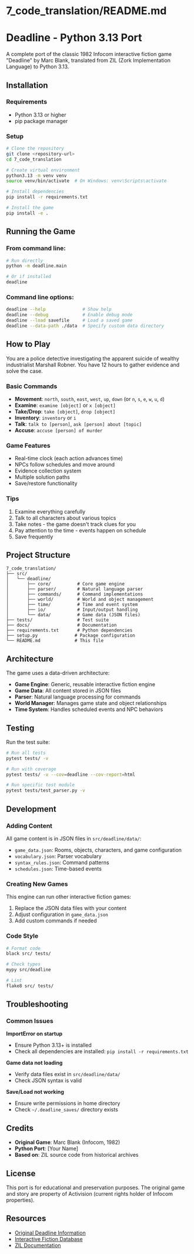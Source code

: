# 7_code_translation/README.md

# Deadline - Python 3.13 Port

A complete port of the classic 1982 Infocom interactive fiction game "Deadline" by Marc Blank, translated from ZIL (Zork Implementation Language) to Python 3.13.

## Installation

### Requirements
- Python 3.13 or higher
- pip package manager

### Setup
```bash
# Clone the repository
git clone <repository-url>
cd 7_code_translation

# Create virtual environment
python3.13 -m venv venv
source venv/bin/activate  # On Windows: venv\Scripts\activate

# Install dependencies
pip install -r requirements.txt

# Install the game
pip install -e .
```

## Running the Game

### From command line:
```bash
# Run directly
python -m deadline.main

# Or if installed
deadline
```

### Command line options:
```bash
deadline --help              # Show help
deadline --debug             # Enable debug mode
deadline --load savefile     # Load a saved game
deadline --data-path ./data  # Specify custom data directory
```

## How to Play

You are a police detective investigating the apparent suicide of wealthy industrialist Marshall Robner. You have 12 hours to gather evidence and solve the case.

### Basic Commands
- **Movement**: `north`, `south`, `east`, `west`, `up`, `down` (or `n`, `s`, `e`, `w`, `u`, `d`)
- **Examine**: `examine [object]` or `x [object]`
- **Take/Drop**: `take [object]`, `drop [object]`
- **Inventory**: `inventory` or `i`
- **Talk**: `talk to [person]`, `ask [person] about [topic]`
- **Accuse**: `accuse [person] of murder`

### Game Features
- Real-time clock (each action advances time)
- NPCs follow schedules and move around
- Evidence collection system
- Multiple solution paths
- Save/restore functionality

### Tips
1. Examine everything carefully
2. Talk to all characters about various topics
3. Take notes - the game doesn't track clues for you
4. Pay attention to the time - events happen on schedule
5. Save frequently

## Project Structure

```
7_code_translation/
├── src/
│   └── deadline/
│       ├── core/          # Core game engine
│       ├── parser/        # Natural language parser
│       ├── commands/      # Command implementations
│       ├── world/         # World and object management
│       ├── time/          # Time and event system
│       ├── io/            # Input/output handling
│       └── data/          # Game data (JSON files)
├── tests/                 # Test suite
├── docs/                  # Documentation
├── requirements.txt       # Python dependencies
├── setup.py              # Package configuration
└── README.md             # This file
```

## Architecture

The game uses a data-driven architecture:
- **Game Engine**: Generic, reusable interactive fiction engine
- **Game Data**: All content stored in JSON files
- **Parser**: Natural language processing for commands
- **World Manager**: Manages game state and object relationships
- **Time System**: Handles scheduled events and NPC behaviors

## Testing

Run the test suite:
```bash
# Run all tests
pytest tests/ -v

# Run with coverage
pytest tests/ -v --cov=deadline --cov-report=html

# Run specific test module
pytest tests/test_parser.py -v
```

## Development

### Adding Content
All game content is in JSON files in `src/deadline/data/`:
- `game_data.json`: Rooms, objects, characters, and game configuration
- `vocabulary.json`: Parser vocabulary
- `syntax_rules.json`: Command patterns
- `schedules.json`: Time-based events

### Creating New Games
This engine can run other interactive fiction games:
1. Replace the JSON data files with your content
2. Adjust configuration in `game_data.json`
3. Add custom commands if needed

### Code Style
```bash
# Format code
black src/ tests/

# Check types
mypy src/deadline

# Lint
flake8 src/ tests/
```

## Troubleshooting

### Common Issues

**ImportError on startup**
- Ensure Python 3.13+ is installed
- Check all dependencies are installed: `pip install -r requirements.txt`

**Game data not loading**
- Verify data files exist in `src/deadline/data/`
- Check JSON syntax is valid

**Save/Load not working**
- Ensure write permissions in home directory
- Check `~/.deadline_saves/` directory exists

## Credits

- **Original Game**: Marc Blank (Infocom, 1982)
- **Python Port**: [Your Name]
- **Based on**: ZIL source code from historical archives

## License

This port is for educational and preservation purposes. The original game and story are property of Activision (current rights holder of Infocom properties).

## Resources

- [Original Deadline Information](https://en.wikipedia.org/wiki/Deadline_(video_game))
- [Interactive Fiction Database](https://ifdb.org)
- [ZIL Documentation](https://github.com/ZoBoRf/ZILF)